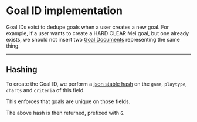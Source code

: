 # Goal ID implementation

Goal IDs exist to dedupe goals when a user creates
a new goal. For example, if a user wants to create a
HARD CLEAR Mei goal, but one already exists, we should
not insert two [Goal Documents](../../schemas/goal.md)
representing the same thing.

*****

## Hashing

To create the Goal ID, we perform a [json stable hash](https://github.com/zkrising/fast-json-stable-hash) on the
`game`, `playtype`, `charts` and `criteria` of this field.

This enforces that goals are unique on those fields.

The above hash is then returned, prefixed with `G`.
